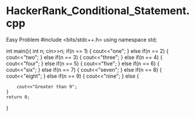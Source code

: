 # HackerRank_Conditional_Statement.cpp
Easy Problem
#include <bits/stdc++.h>
using namespace std;

int main(){
    int n;
    cin>>n;
    if(n == 1)
    {
        cout<<"one";
    }
    else if(n == 2)
    {
        cout<<"two";
    }
    else if(n == 3)
    {
        cout<<"three";
    }
    else if(n == 4)
    {
        cout<<"four";
    }
    else if(n == 5)
    {
        cout<<"five";
    }
    else if(n == 6)
    {
        cout<<"six";
    }
    else if(n == 7)
    {
        cout<<"seven";
    }
    else if(n == 8)
    {
        cout<<"eight";
    }
    else if(n == 9)
    {
        cout<<"nine";
    }
    else {
        
        cout<<"Greater than 9";
    }
    return 0;
}
